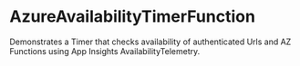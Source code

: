 # AzureAvailabilityTimerFunction
Demonstrates a Timer that checks availability of authenticated Urls and AZ Functions using App Insights AvailabilityTelemetry.
